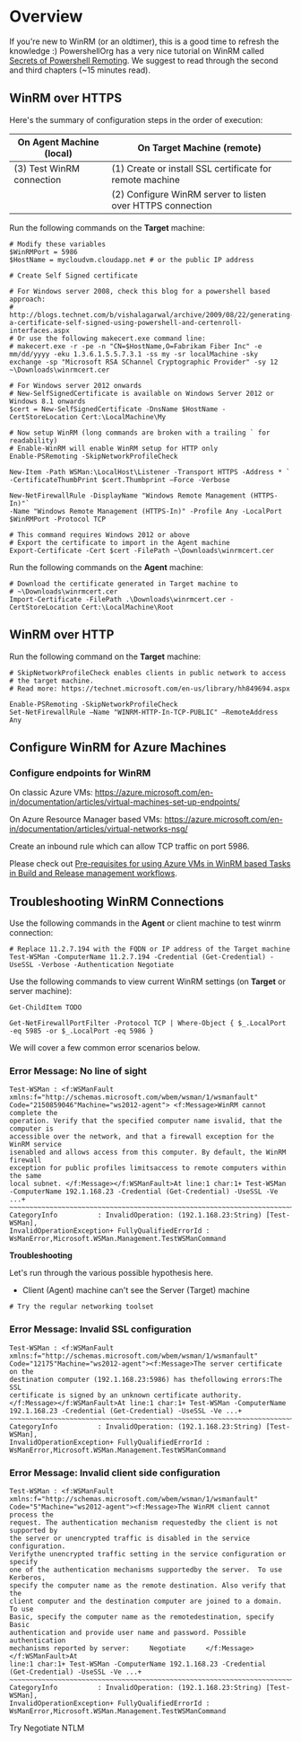 # Overview
If you're new to WinRM (or an oldtimer), this is a good time to refresh the
knowledge :) PowershellOrg has a very nice tutorial on WinRM called [Secrets of
Powershell Remoting][SecretsOfPowershellRemoting]. We suggest to read through
the second and third chapters (~15 minutes read).

## WinRM over HTTPS
Here's the summary of configuration steps in the order of execution:

| On Agent Machine (local)  | On Target Machine (remote)                                 |
|---------------------------|------------------------------------------------------------|
| (3) Test WinRM connection | (1) Create or install SSL certificate for remote machine   |
|                           | (2) Configure WinRM server to listen over HTTPS connection |

Run the following commands on the **Target** machine:

```
# Modify these variables
$WinRMPort = 5986
$HostName = mycloudvm.cloudapp.net # or the public IP address

# Create Self Signed certificate

# For Windows server 2008, check this blog for a powershell based approach:
# http://blogs.technet.com/b/vishalagarwal/archive/2009/08/22/generating-a-certificate-self-signed-using-powershell-and-certenroll-interfaces.aspx
# Or use the following makecert.exe command line:
# makecert.exe -r -pe -n "CN=$HostName,O=Fabrikam Fiber Inc" -e mm/dd/yyyy -eku 1.3.6.1.5.5.7.3.1 -ss my -sr localMachine -sky exchange -sp "Microsoft RSA SChannel Cryptographic Provider" -sy 12 ~\Downloads\winrmcert.cer

# For Windows server 2012 onwards
# New-SelfSignedCertificate is available on Windows Server 2012 or Windows 8.1 onwards
$cert = New-SelfSignedCertificate -DnsName $HostName -CertStoreLocation Cert:\LocalMachine\My

# Now setup WinRM (long commands are broken with a trailing ` for readability)
# Enable-WinRM will enable WinRM setup for HTTP only
Enable-PSRemoting -SkipNetworkProfileCheck

New-Item -Path WSMan:\LocalHost\Listener -Transport HTTPS -Address * `
-CertificateThumbPrint $cert.Thumbprint –Force -Verbose

New-NetFirewallRule -DisplayName "Windows Remote Management (HTTPS-In)"`
-Name "Windows Remote Management (HTTPS-In)" -Profile Any -LocalPort $WinRMPort -Protocol TCP

# This command requires Windows 2012 or above
# Export the certificate to import in the Agent machine
Export-Certificate -Cert $cert -FilePath ~\Downloads\winrmcert.cer
```

Run the following commands on the **Agent** machine:
```
# Download the certificate generated in Target machine to
# ~\Downloads\winrmcert.cer
Import-Certificate -FilePath .\Downloads\winrmcert.cer -CertStoreLocation Cert:\LocalMachine\Root
```

## WinRM over HTTP
Run the following command on the **Target** machine:

```
# SkipNetworkProfileCheck enables clients in public network to access
# the target machine.
# Read more: https://technet.microsoft.com/en-us/library/hh849694.aspx

Enable-PSRemoting -SkipNetworkProfileCheck
Set-NetFirewallRule –Name "WINRM-HTTP-In-TCP-PUBLIC" –RemoteAddress Any
```

## Configure WinRM for Azure Machines

### Configure endpoints for WinRM
On classic Azure VMs: https://azure.microsoft.com/en-in/documentation/articles/virtual-machines-set-up-endpoints/

On Azure Resource Manager based VMs: https://azure.microsoft.com/en-in/documentation/articles/virtual-networks-nsg/

Create an inbound rule which can allow TCP traffic on port 5986.

Please check out [Pre-requisites for using Azure VMs in WinRM based Tasks in Build and Release management workflows](http://blogs.msdn.com/b/muthus_blog/archive/2015/11/04/pre-requisites-for-using-azure-vms-in-winrm-based-tasks-in-build-and-rm-workflows.aspx).

## Troubleshooting WinRM Connections
Use the following commands in the **Agent** or client machine to test winrm
connection:

```
# Replace 11.2.7.194 with the FQDN or IP address of the Target machine
Test-WSMan -ComputerName 11.2.7.194 -Credential (Get-Credential) -UseSSL -Verbose -Authentication Negotiate
```

Use the following commands to view current WinRM settings (on **Target** or
server machine):

```
Get-ChildItem TODO

Get-NetFirewallPortFilter -Protocol TCP | Where-Object { $_.LocalPort -eq 5985 -or $_.LocalPort -eq 5986 }
```

We will cover a few common error scenarios below.

### Error Message: No line of sight
```
Test-WSMan : <f:WSManFault
xmlns:f="http://schemas.microsoft.com/wbem/wsman/1/wsmanfault"
Code="2150859046"Machine="ws2012-agent"> <f:Message>WinRM cannot complete the
operation. Verify that the specified computer name isvalid, that the computer is
accessible over the network, and that a firewall exception for the WinRM service
isenabled and allows access from this computer. By default, the WinRM firewall
exception for public profiles limitsaccess to remote computers within the same
local subnet. </f:Message></f:WSManFault>At line:1 char:1+ Test-WSMan
-ComputerName 192.1.168.23 -Credential (Get-Credential) -UseSSL -Ve ...+
~~~~~~~~~~~~~~~~~~~~~~~~~~~~~~~~~~~~~~~~~~~~~~~~~~~~~~~~~~~~~~~~~~~~~~~~~~~~~~~~+
CategoryInfo          : InvalidOperation: (192.1.168.23:String) [Test-WSMan],
InvalidOperationException+ FullyQualifiedErrorId :
WsManError,Microsoft.WSMan.Management.TestWSManCommand
```

**Troubleshooting**

Let's run through the various possible hypothesis here.

* Client (Agent) machine can't see the Server (Target) machine

```
# Try the regular networking toolset
```

### Error Message: Invalid SSL configuration
```
Test-WSMan : <f:WSManFault
xmlns:f="http://schemas.microsoft.com/wbem/wsman/1/wsmanfault"
Code="12175"Machine="ws2012-agent"><f:Message>The server certificate on the
destination computer (192.1.168.23:5986) has thefollowing errors:The SSL
certificate is signed by an unknown certificate authority.
</f:Message></f:WSManFault>At line:1 char:1+ Test-WSMan -ComputerName
192.1.168.23 -Credential (Get-Credential) -UseSSL -Ve ...+
~~~~~~~~~~~~~~~~~~~~~~~~~~~~~~~~~~~~~~~~~~~~~~~~~~~~~~~~~~~~~~~~~~~~~~~~~~~~~~~~+
CategoryInfo          : InvalidOperation: (192.1.168.23:String) [Test-WSMan],
InvalidOperationException+ FullyQualifiedErrorId :
WsManError,Microsoft.WSMan.Management.TestWSManCommand 
```

### Error Message: Invalid client side configuration
```
Test-WSMan : <f:WSManFault
xmlns:f="http://schemas.microsoft.com/wbem/wsman/1/wsmanfault"
Code="5"Machine="ws2012-agent"><f:Message>The WinRM client cannot process the
request. The authentication mechanism requestedby the client is not supported by
the server or unencrypted traffic is disabled in the service configuration.
Verifythe unencrypted traffic setting in the service configuration or specify
one of the authentication mechanisms supportedby the server.  To use Kerberos,
specify the computer name as the remote destination. Also verify that the
client computer and the destination computer are joined to a domain. To use
Basic, specify the computer name as the remotedestination, specify Basic
authentication and provide user name and password. Possible authentication
mechanisms reported by server:     Negotiate     </f:Message></f:WSManFault>At
line:1 char:1+ Test-WSMan -ComputerName 192.1.168.23 -Credential
(Get-Credential) -UseSSL -Ve ...+
~~~~~~~~~~~~~~~~~~~~~~~~~~~~~~~~~~~~~~~~~~~~~~~~~~~~~~~~~~~~~~~~~~~~~~~~~~~~~~~~+
CategoryInfo          : InvalidOperation: (192.1.168.23:String) [Test-WSMan],
InvalidOperationException+ FullyQualifiedErrorId :
WsManError,Microsoft.WSMan.Management.TestWSManCommand
```

Try Negotiate NTLM


[DeployAzureResourceGroup]: https://github.com/Microsoft/vso-agent-tasks/tree/master/Tasks/DeployAzureResourceGroup
[PowerShellOnTargetMachines]: https://github.com/Microsoft/vso-agent-tasks/tree/master/Tasks/PowerShellOnTargetMachines
[Variables]: xxx
[Connection]: xxx
[SecretsOfPowershellRemoting]: https://www.penflip.com/powershellorg/secrets-of-powershell-remoting/blob/master/remoting-basics.txt
